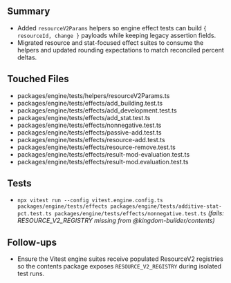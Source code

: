 ## Summary

- Added `resourceV2Params` helpers so engine effect tests can build `{ resourceId, change }` payloads while keeping legacy assertion fields.
- Migrated resource and stat-focused effect suites to consume the helpers and updated rounding expectations to match reconciled percent deltas.

## Touched Files

- packages/engine/tests/helpers/resourceV2Params.ts
- packages/engine/tests/effects/add_building.test.ts
- packages/engine/tests/effects/add_development.test.ts
- packages/engine/tests/effects/add_stat.test.ts
- packages/engine/tests/effects/nonnegative.test.ts
- packages/engine/tests/effects/passive-add.test.ts
- packages/engine/tests/effects/resource-add.test.ts
- packages/engine/tests/effects/resource-remove.test.ts
- packages/engine/tests/effects/result-mod-evaluation.test.ts
- packages/engine/tests/effects/result-mod.evaluation.test.ts

## Tests

- `npx vitest run --config vitest.engine.config.ts packages/engine/tests/effects packages/engine/tests/additive-stat-pct.test.ts packages/engine/tests/effects/nonnegative.test.ts` _(fails: RESOURCE_V2_REGISTRY missing from @kingdom-builder/contents)_

## Follow-ups

- Ensure the Vitest engine suites receive populated ResourceV2 registries so the contents package exposes `RESOURCE_V2_REGISTRY` during isolated test runs.
